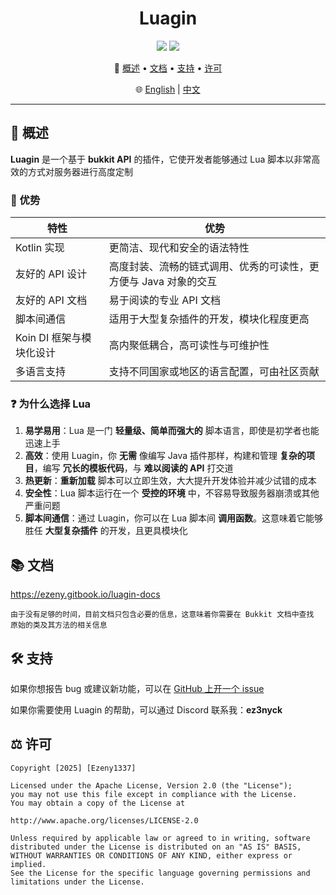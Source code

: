 <h1 align="center">Luagin</h1>

<p align="center">
  <img src="https://img.shields.io/badge/Language-Kotlin-orange?logo=kotlin" />
  <img src="https://img.shields.io/badge/License-Apache%202.0-blue" />
</p>

<p align="center">
  📑 <a href="#-概述">概述</a> • <a href="#-文档">文档</a> • <a href="#%EF%B8%8F-支持">支持</a> • <a href="#%EF%B8%8F-许可">许可</a>
</p>

<p align="center">
  🌐 <a href="./README.md">English</a> | <a href="./README_zh.md">中文</a>
</p>

---

## 📖 概述

**Luagin** 是一个基于 **bukkit API** 的插件，它使开发者能够通过 Lua 脚本以非常高效的方式对服务器进行高度定制

### 🚀 优势

| 特性 | 优势 |
| --- | --- |
| Kotlin 实现 | 更简洁、现代和安全的语法特性 |
| 友好的 API 设计 | 高度封装、流畅的链式调用、优秀的可读性，更方便与 Java 对象的交互 |
| 友好的 API 文档 | 易于阅读的专业 API 文档 |
| 脚本间通信 | 适用于大型复杂插件的开发，模块化程度更高 |
| Koin DI 框架与模块化设计 | 高内聚低耦合，高可读性与可维护性 |
| 多语言支持 | 支持不同国家或地区的语言配置，可由社区贡献 |

### ❓ 为什么选择 Lua

1. **易学易用**：Lua 是一门 **轻量级、简单而强大的** 脚本语言，即使是初学者也能迅速上手
2. **高效**：使用 Luagin，你 **无需** 像编写 Java 插件那样，构建和管理 **复杂的项目**，编写 **冗长的模板代码**，与 **难以阅读的 API** 打交道
3. **热更新**：**重新加载** 脚本可以立即生效，大大提升开发体验并减少试错的成本
4. **安全性**：Lua 脚本运行在一个 **受控的环境** 中，不容易导致服务器崩溃或其他严重问题
5. **脚本间通信**：通过 Luagin，你可以在 Lua 脚本间 **调用函数**。这意味着它能够胜任 **大型复杂插件** 的开发，且更具模块化

## 📚 文档

https://ezeny.gitbook.io/luagin-docs

    由于没有足够的时间，目前文档只包含必要的信息，这意味着你需要在 Bukkit 文档中查找
    原始的类及其方法的相关信息

## 🛠️ 支持

如果你想报告 bug 或建议新功能，可以在 [GitHub 上开一个 issue](https://github.com/Ezeny1337/Luagin/issues)

如果你需要使用 Luagin 的帮助，可以通过 Discord 联系我：**ez3nyck**

## ⚖️ 许可

    Copyright [2025] [Ezeny1337]

    Licensed under the Apache License, Version 2.0 (the "License");
    you may not use this file except in compliance with the License.
    You may obtain a copy of the License at

    http://www.apache.org/licenses/LICENSE-2.0

    Unless required by applicable law or agreed to in writing, software
    distributed under the License is distributed on an "AS IS" BASIS,
    WITHOUT WARRANTIES OR CONDITIONS OF ANY KIND, either express or implied.
    See the License for the specific language governing permissions and
    limitations under the License.
